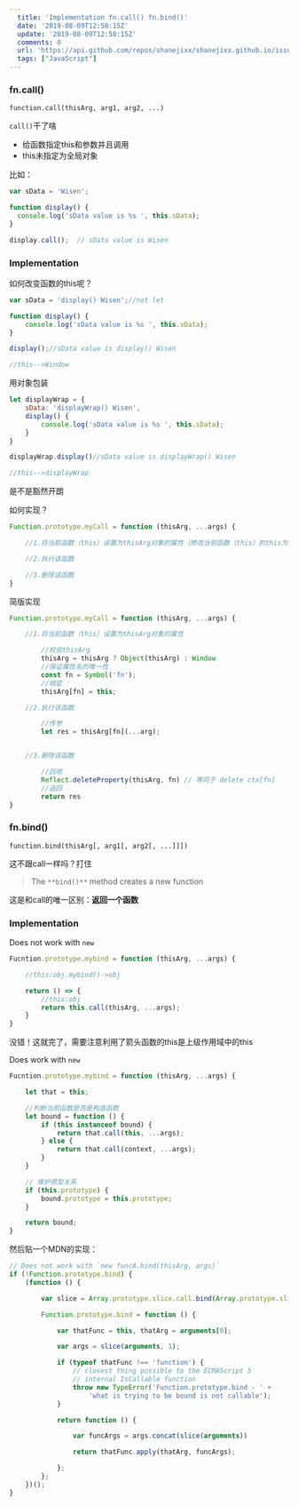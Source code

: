```yaml
---
  title: 'Implementation fn.call() fn.bind()'
  date: '2019-08-09T12:58:15Z'
  update: '2019-08-09T12:58:15Z'
  comments: 0
  url: 'https://api.github.com/repos/shanejixx/shanejixx.github.io/issues/9'
  tags: ["JavaScript"]
---
```


### fn.call()

```
function.call(thisArg, arg1, arg2, ...)
```

`call()`干了啥

- 给函数指定this和参数并且调用
- this未指定为全局对象

比如：

```js
var sData = 'Wisen';

function display() {
  console.log('sData value is %s ', this.sData);
}

display.call();  // sData value is Wisen
```

### Implementation

如何改变函数的this呢？

```js
var sData = 'display() Wisen';//not let

function display() {
    console.log('sData value is %s ', this.sData);
}

display();//sData value is display() Wisen 

//this-->Window
```

用对象包装

```js
let displayWrap = {
    sData: 'displayWrap() Wisen',
    display() {
        console.log('sData value is %s ', this.sData);
    }
}

displayWrap.display()//sData value is displayWrap() Wisen 

//this-->displayWrap
```

是不是豁然开朗



如何实现？

```js
Function.prototype.myCall = function (thisArg, ...args) {

    //1.将当前函数（this）设置为thisArg对象的属性（修改当前函数（this）的this为thisArg）

    //2.执行该函数

    //3.删除该函数
}
```

简版实现

```js
Function.prototype.myCall = function (thisArg, ...args) {

    //1.将当前函数（this）设置为thisArg对象的属性

        //校验thisArg
        thisArg = thisArg ? Object(thisArg) : Window
        //保证属性名的唯一性
        const fn = Symbol('fn');
        //绑定
        thisArg[fn] = this;

    //2.执行该函数

        //传参
        let res = thisArg[fn](...arg);


    //3.删除该函数

        //回收
        Reflect.deleteProperty(thisArg, fn) // 等同于 delete ctx[fn]
        //返回
        return res
}
```



### fn.bind()

```
function.bind(thisArg[, arg1[, arg2[, ...]]])
```

这不跟call一样吗？打住

> The `**bind()**` method creates a new function

这是和call的唯一区别：**返回一个函数**

### Implementation

 Does not work with `new`

```js
Fucntion.prototype.mybind = function (thisArg, ...args) {

    //this:obj.mybind()->obj

    return () => {
        //this:obj
        return this.call(thisArg, ...args);
    }
}
```

没错！这就完了，需要注意利用了箭头函数的this是上级作用域中的this

 Does  work with `new`

```js
Fucntion.prototype.mybind = function (thisArg, ...args) {

    let that = this;

    //判断当前函数是否是构造函数
    let bound = function () {
        if (this instanceof bound) {
            return that.call(this, ...args);
        } else {
            return that.call(context, ...args);
        }
    }

    // 维护原型关系
    if (this.prototype) {
        bound.prototype = this.prototype;
    }

    return bound;
}
```



然后贴一个MDN的实现：

```js
// Does not work with `new funcA.bind(thisArg, args)`
if (!Function.prototype.bind) {
    (function () {

        var slice = Array.prototype.slice.call.bind(Array.prototype.slice);

        Function.prototype.bind = function () {

            var thatFunc = this, thatArg = arguments[0];

            var args = slice(arguments, 1);

            if (typeof thatFunc !== 'function') {
                // closest thing possible to the ECMAScript 5
                // internal IsCallable function
                throw new TypeError('Function.prototype.bind - ' +
                    'what is trying to be bound is not callable');
            }

            return function () {

                var funcArgs = args.concat(slice(arguments))

                return thatFunc.apply(thatArg, funcArgs);

            };
        };
    })();
}
```

